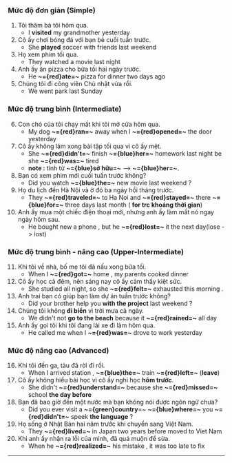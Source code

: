 
### Mức độ đơn giản (Simple)

1. Tôi thăm bà tôi hôm qua.
	- I **visited**  my grandmother yesterday
2. Cô ấy chơi bóng đá với bạn bè cuối tuần trước.
	- She **played** soccer with friends last weekend
3. Họ xem phim tối qua.
	- They watched a movie last night
4. Anh ấy ăn pizza cho bữa tối hai ngày trước.
	- He **~={red}ate=~** pizza for dinner two days ago
5. Chúng tôi đi công viên Chủ nhật vừa rồi.
	- We went park last Sunday

### Mức độ trung bình (Intermediate)

6. Con chó của tôi chạy mất khi tôi mở cửa hôm qua.
	 - My dog **~={red}ran=~** away when I **~={red}opened=~**  the door yesterday
7. Cô ấy không làm xong bài tập tối qua vì cô ấy mệt.
	- She **~={red}didn't=~** finish **~={blue}her=~** homework last night be she **~={red}was=~** tired 
	-  **note :** tính từ **~={blue}sở hữu=~** --> **~={blue}her=~**.
8. Bạn có xem phim mới cuối tuần trước không?
	- Did you watch **~={blue}the=~** new movie last weekend ? 
9. Họ du lịch đến Hà Nội và ở đó ba ngày hồi tháng trước.
	- They **~={red}traveled=~** to Ha Noi and **~={red}stayed=~** there **~={blue}for=~** three days last month ( **for  trc khoảng thời gian**)
10. Anh ấy mua một chiếc điện thoại mới, nhưng anh ấy làm mất nó ngay ngày hôm sau.
	- He bought new a phone , but he **~={red}lost=~** it  the next day(lose - > lost)

### Mức độ trung bình - nâng cao (Upper-Intermediate)

11. Khi tôi về nhà, bố mẹ tôi đã nấu xong bữa tối.
	- When I **~={red}got=~** home , my parents cooked dinner
12. Cô ấy học cả đêm, nên sáng nay cô ấy cảm thấy kiệt sức.
	- She studied all night,  so she **~={red}felt=~** exhausted this morning .
13. Anh trai bạn có giúp bạn làm dự án tuần trước không?
	- Did your brother help you **with the project**  last weekend ?
14. Chúng tôi không **đi biển** vì trời mưa cả ngày.
	- We didn't not **go to the beach** because it  **~={red}rained=~** all day
15. Anh ấy gọi tôi khi tôi đang lái xe đi làm hôm qua.
	- He called me when I **~={red}was=~** drove to work yesterday

### Mức độ nâng cao (Advanced)

16. Khi tôi đến ga, tàu đã rời đi rồi.
	- When I arrived station , **~={blue}the=~** train **~={red}left=~** (**leave**)
17. Cô ấy không hiểu bài học vì cô ấy nghỉ học **hôm trước**.
	- She didn't **~={red}understand=~** because she **~={red}missed=~** school **the day before**
18. Bạn đã bao giờ đến một nước mà bạn không nói được ngôn ngữ chưa?
	 - Did you ever visit a **~={green}country**=~ **~={blue}where=~**  you **~={red}didn't=~** speek **the language** ?
19. Họ sống ở Nhật Bản hai năm trước khi chuyển sang Việt Nam.
	 - They **~={red}lived=~** in Japan two years before moved to Viet Nam 
20. Khi anh ấy nhận ra lỗi của mình, đã quá muộn để sửa.
	- When he **~={red}realized=~**  his mistake ,  it was too late to fix 

---

 